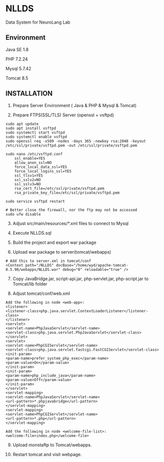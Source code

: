 # NLLDS
Data System for NeuroLang Lab

## Environment
Java SE 1.8

PHP 7.2.24

Mysql 5.7.42

Tomcat 8.5

## INSTALLATION
1. Prepare Server Environment ( Java & PHP & Mysql & Tomcat)

2. Prepare FTPS(SSL/TLS) Server (openssl + vsftpd)
```
sudo apt update
sudo apt install vsftpd
sudo systemctl start vsftpd
sudo systemctl enable vsftpd
sudo openssl req -x509 -nodes -days 365 -newkey rsa:2048 -keyout /etc/ssl/private/vsftpd.pem -out /etc/ssl/private/vsftpd.pem

sudo nano /etc/vsftpd.conf
	ssl_enable=YES
	allow_anon_ssl=NO
	force_local_data_ssl=YES
	force_local_logins_ssl=YES
	ssl_tlsv1=YES
	ssl_sslv2=NO
	ssl_sslv3=NO
	rsa_cert_file=/etc/ssl/private/vsftpd.pem
	rsa_private_key_file=/etc/ssl/private/vsftpd.pem
	
sudo service vsftpd restart

# Better close the firewall, nor the ftp may not be accessed
sudo ufw disable
```

3. Adjust src/main/resources/*.xml files to connect to Mysql

4. Execute NLLDS.sql

5. Build the project and export war package

6. Upload war package to server(tomcat/webapps)
```
# Add this to server.xml in tomcat/conf
<Context path="/NLLDS" docBase="/home/wyd/apache-tomcat-8.5.98/webapps/NLLDS.war" debug="0" reloadable="true" />
```

7. Copy JavaBridge.jar, script-api.jar, php-servlet.jar, php-script.jar to Tomcat/lib folder

8. Adjust tomcat/conf/web.xml

```
Add the following in node <web-app>:
<listener>
<listener-class>php.java.servlet.ContextLoaderListener</listener-class>
</listener>
<servlet>
<servlet-name>PhpJavaServlet</servlet-name>
<servlet-class>php.java.servlet.PhpJavaServlet</servlet-class>
</servlet>
<servlet>
<servlet-name>PhpCGIServlet</servlet-name>
<servlet-class>php.java.servlet.fastcgi.FastCGIServlet</servlet-class>
<init-param>
<param-name>prefer_system_php_exec</param-name>
<param-value>On</param-value>
</init-param>
<init-param>
<param-name>php_include_java</param-name>
<param-value>Off</param-value>
</init-param>
</servlet>
<servlet-mapping>
<servlet-name>PhpJavaServlet</servlet-name>
<url-pattern>*.phpjavabridge</url-pattern>
</servlet-mapping>
<servlet-mapping>
<servlet-name>PhpCGIServlet</servlet-name>
<url-pattern>*.php</url-pattern>
</servlet-mapping>

Add the following in node <welcome-file-list>:
<welcome-file>index.php</welcome-file>
```

9. Upload monstaftp to Tomcat/webapps.

10. Restart tomcat and visit webpage.


